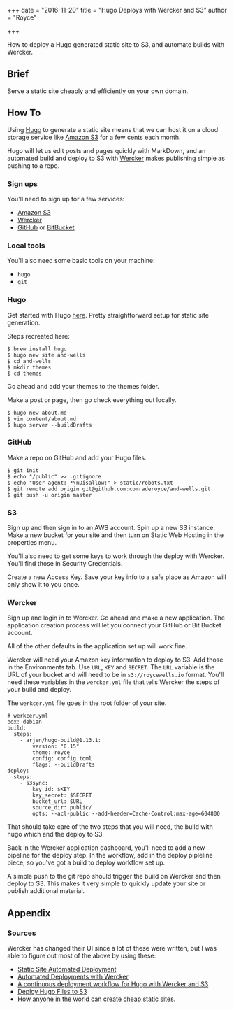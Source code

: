 +++
date = "2016-11-20"
title = "Hugo Deploys with Wercker and S3"
author = "Royce"

+++

How to deploy a Hugo generated static site to S3, and automate builds with Wercker.

<!--more--> 

## Brief

Serve a static site cheaply and efficiently on your own domain. 

## How To

Using [Hugo](https://gohugo.io/) to generate a static site means that we can host it on a cloud storage service like [Amazon S3](https://aws.amazon.com/s3/) for a few cents each month. 

Hugo will let us edit posts and pages quickly with MarkDown, and an automated build and deploy to S3 with [Wercker](www.wercker.com) makes publishing simple as pushing to a repo.

### Sign ups

You'll need to sign up for a few services: 

- [Amazon S3](https://aws.amazon.com/s3/)
- [Wercker](http://www.wercker.com)
- [GitHub](http://github.com) or [BitBucket](http://bitbucket.com)

### Local tools

You'll also need some basic tools on your machine: 

- `hugo`
- `git`

### Hugo

Get started with Hugo [here](https://gohugo.io/tutorials/automated-deployments/). Pretty straightforward setup for static site generation.

Steps recreated here: 

```
$ brew install hugo
$ hugo new site and-wells
$ cd and-wells
$ mkdir themes
$ cd themes

```

Go ahead and add your themes to the themes folder.

Make a post or page, then go check everything out locally. 

``` 
$ hugo new about.md
$ vim content/about.md
$ hugo server --buildDrafts

```

### GitHub

Make a repo on GitHub and add your Hugo files.

```
$ git init
$ echo "/public" >> .gitignore 
$ echo "User-agent: *\nDisallow:" > static/robots.txt
$ git remote add origin git@github.com:comraderoyce/and-wells.git
$ git push -u origin master

```

### S3

Sign up and then sign in to an AWS account. Spin up a new S3 instance. Make a new bucket for your site and then turn on Static Web Hosting in the properties menu. 

You'll also need to get some keys to work through the deploy with Wercker. You'll find those in Security Credentials. 

Create a new Access Key. Save your key info to a safe place as Amazon will only show it to you once. 



### Wercker

Sign up and login in to Wercker. Go ahead and make a new application. The application creation process will let you connect your GitHub or Bit Bucket account. 

All of the other defaults in the application set up will work fine. 

Wercker will need your Amazon key information to deploy to S3. Add those in the Environments tab. Use `URL`, `KEY` and `SECRET`. The `URL` variable is the URL  of your bucket and will need to be in `s3://roycewells.io` format. You'll need these variables in the `wercker.yml` file that tells Wercker the steps of your build and deploy. 

The `werkcer.yml` file goes in the root folder of your site. 

```
# werkcer.yml
box: debian
build:
  steps:
    - arjen/hugo-build@1.13.1:
        version: "0.15"
        theme: royce
        config: config.toml
        flags: --buildDrafts
deploy:
  steps:
    - s3sync:
        key_id: $KEY
        key_secret: $SECRET
        bucket_url: $URL
        source_dir: public/
        opts: --acl-public --add-header=Cache-Control:max-age=604800

```

That should take care of the two steps that you will need, the build with hugo which and the deploy to S3. 

Back in the Wercker application dashboard, you'll need to add a new pipeline for the deploy step. In the workflow, add in the deploy pipleline piece, so you've got a build to deploy workflow set up. 

A simple push to the git repo should trigger the build on Wercker and then deploy to S3. This makes it very simple to quickly update your site or publish additional material. 

## Appendix

### Sources 

Wercker has changed their UI since a lot of these were written, but I was able to figure out most of the above by using these: 

- [Static Site Automated Deployment](https://samaxes.com/2016/02/static-site-automated-deployment/)
- [Automated Deployments with Wercker](https://gohugo.io/tutorials/automated-deployments/)
- [A continuous deployment workflow for Hugo with Wercker and S3](http://danbahrami.io/articles/wercker-s3-workflow-hugo-deploy/)
- [Deploy Hugo Files to S3](https://lustforge.com/2016/02/28/deploy-hugo-files-to-s3/)
- [How anyone in the world can create cheap static sites.](http://katsenblog.com/post/85144002449/how-anyone-in-the-world-can-create-cheap-static)






